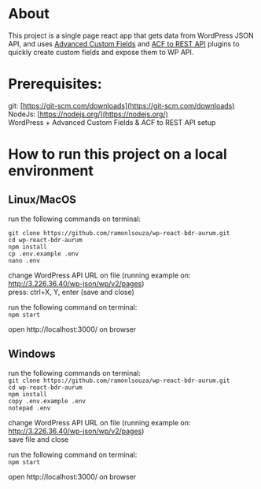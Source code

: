 # About

This project is a single page react app that gets data from WordPress JSON API, and uses [Advanced Custom Fields](https://wordpress.org/plugins/advanced-custom-fields/) and [ACF to REST API](https://wordpress.org/plugins/acf-to-rest-api/) plugins to quickly create custom fields and expose them to WP API.


# Prerequisites:

git: [https://git-scm.com/downloads](https://git-scm.com/downloads)<br/>
NodeJs: [https://nodejs.org/](https://nodejs.org/)<br/>
WordPress + Advanced Custom Fields & ACF to REST API setup

# How to run this project on a local environment

## Linux/MacOS

run the following commands on terminal:<br/>

`git clone https://github.com/ramonlsouza/wp-react-bdr-aurum.git`<br/>
`cd wp-react-bdr-aurum`</br>
`npm install`</br>
`cp .env.example .env`<br/>
`nano .env`<br/>

change WordPress API URL on file (running example on: http://3.226.36.40/wp-json/wp/v2/pages)<br/>
press: ctrl+X, Y, enter (save and close)

run the following command on terminal:<br/>
`npm start`

open http://localhost:3000/ on browser

## Windows

run the following commands on terminal:<br/>
`git clone https://github.com/ramonlsouza/wp-react-bdr-aurum.git`<br/>
`cd wp-react-bdr-aurum`</br>
`npm install`</br>
`copy .env.example .env`<br/>
`notepad .env`<br/>

change WordPress API URL on file (running example on: http://3.226.36.40/wp-json/wp/v2/pages)<br/>
save file and close

run the following command on terminal:<br/>
`npm start`

open http://localhost:3000/ on browser

